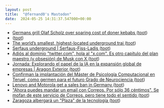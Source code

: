 ```yaml
---
layout: post
title:  "@fernand0's Mastodon"
date:  2024-05-25 14:31:37.547000+00:00
---
```

*  [Germans grill Olaf Scholz over soaring cost of doner kebabs ](https://www.theguardian.com/world/article/2024/may/07/germans-grill-olaf-scholz-over-soaring-cost-of-doner-kebab) ([toot](https://mastodon.social/@fernand0/112502210399128724))
*  [ ](https://mstdn.social/@ecosdelfuturo) ([toot](https://mastodon.social/@fernand0/112502170764555018))
*  [The world’s smallest, highest-located underground trai ](https://mastodon.social/@fernand0/112502166617961322) ([toot](https://mastodon.social/@fernand0/112502166617961322))
*  [Serfaus underground \| Serfaus-Fiss-Ladis ](https://www.serfaus-fiss-ladis.at/en/Villages-region/The-Serfaus-Undergroun) ([toot](https://mastodon.social/@fernand0/112502029464933303))
*  [Adiós al dominio "twitter.com", hola al "x.com". Es otro capítulo del plan maestro (y obsesión) de Musk con X ](https://www.xataka.com/empresas-y-economia/adios-al-dominio-twitter-com-hola-al-x-com-otro-capitulo-plan-maestro-obsesion-musk-) ([toot](https://mastodon.social/@fernand0/112501804736297499))
*  [Jornada: Explorando el papel de la IA en la expansión global de empresas \| Aragon Exterior ](https://www.aragonexterior.es/event/jornada-ia-global) ([toot](https://mastodon.social/@fernand0/112501580881551727))
*  [Confirman la implantación del Máster de Psicología Computacional en Teruel, como germen para el futuro Grado de Neurociencia ](https://www.diariodeteruel.es/teruel/confirman-la-implantacion-del-master-de-psicologia-computacional-en-teruel-como-germen-para-el-futuro-grado-de-neurocienci) ([toot](https://mastodon.social/@fernand0/112501292450390821))
*  [Lenovo and Motorola get a sales ban in Germany ](https://www.gsmarena.com/lenovo_and_motorola_get_a_sales_ban_in_germany-news-62825.ph) ([toot](https://mastodon.social/@fernand0/112501013563325582))
*  ["Ahora puedes mandar un email con Correos. Por sólo 36 céntimos". Se mofan de este servicio de Correos, pero tiene todo el sentido ](https://www.genbeta.com/actualidad/ahora-puedes-mandar-email-correos-solo-36-centimos-se-mofan-este-servicio-correos-tiene-todo-sentid) ([toot](https://mastodon.social/@fernand0/112500833092941910))
*  [Zaragoza albergará un "Plaza" de la tecnología ](https://www.elperiodicodearagon.com/aragon/2024/05/15/zaragoza-contara-nuevo-parque-empresarial-102426174.html?am) ([toot](https://mastodon.social/@fernand0/112500511186208624))
